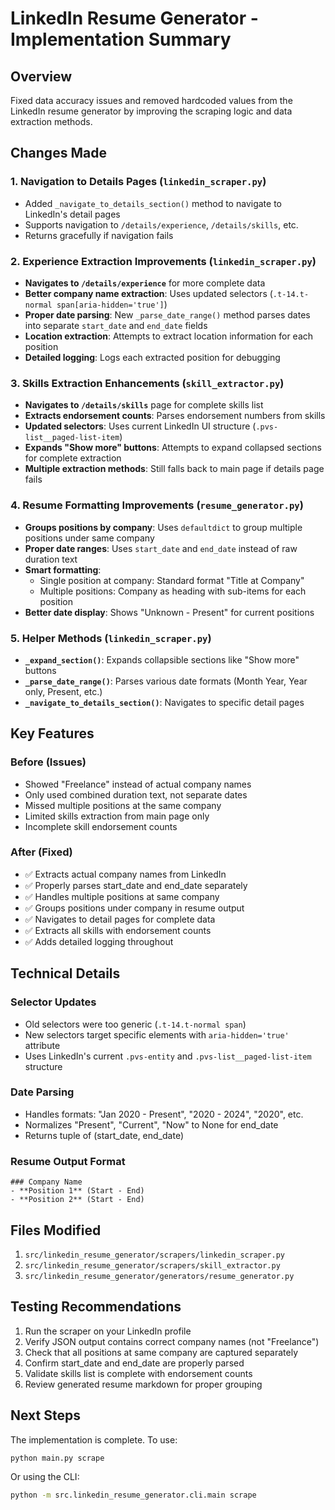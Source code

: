 # LinkedIn Resume Generator - Implementation Summary

## Overview
Fixed data accuracy issues and removed hardcoded values from the LinkedIn resume generator by improving the scraping logic and data extraction methods.

## Changes Made

### 1. Navigation to Details Pages (`linkedin_scraper.py`)
- Added `_navigate_to_details_section()` method to navigate to LinkedIn's detail pages
- Supports navigation to `/details/experience`, `/details/skills`, etc.
- Returns gracefully if navigation fails

### 2. Experience Extraction Improvements (`linkedin_scraper.py`)
- **Navigates to `/details/experience`** for more complete data
- **Better company name extraction**: Uses updated selectors (`.t-14.t-normal span[aria-hidden='true']`)
- **Proper date parsing**: New `_parse_date_range()` method parses dates into separate `start_date` and `end_date` fields
- **Location extraction**: Attempts to extract location information for each position
- **Detailed logging**: Logs each extracted position for debugging

### 3. Skills Extraction Enhancements (`skill_extractor.py`)
- **Navigates to `/details/skills`** page for complete skills list
- **Extracts endorsement counts**: Parses endorsement numbers from skills
- **Updated selectors**: Uses current LinkedIn UI structure (`.pvs-list__paged-list-item`)
- **Expands "Show more" buttons**: Attempts to expand collapsed sections for complete extraction
- **Multiple extraction methods**: Still falls back to main page if details page fails

### 4. Resume Formatting Improvements (`resume_generator.py`)
- **Groups positions by company**: Uses `defaultdict` to group multiple positions under same company
- **Proper date ranges**: Uses `start_date` and `end_date` instead of raw duration text
- **Smart formatting**: 
  - Single position at company: Standard format "Title at Company"
  - Multiple positions: Company as heading with sub-items for each position
- **Better date display**: Shows "Unknown - Present" for current positions

### 5. Helper Methods (`linkedin_scraper.py`)
- **`_expand_section()`**: Expands collapsible sections like "Show more" buttons
- **`_parse_date_range()`**: Parses various date formats (Month Year, Year only, Present, etc.)
- **`_navigate_to_details_section()`**: Navigates to specific detail pages

## Key Features

### Before (Issues)
- Showed "Freelance" instead of actual company names
- Only used combined duration text, not separate dates
- Missed multiple positions at the same company
- Limited skills extraction from main page only
- Incomplete skill endorsement counts

### After (Fixed)
- ✅ Extracts actual company names from LinkedIn
- ✅ Properly parses start_date and end_date separately
- ✅ Handles multiple positions at same company
- ✅ Groups positions under company in resume output
- ✅ Navigates to detail pages for complete data
- ✅ Extracts all skills with endorsement counts
- ✅ Adds detailed logging throughout

## Technical Details

### Selector Updates
- Old selectors were too generic (`.t-14.t-normal span`)
- New selectors target specific elements with `aria-hidden='true'` attribute
- Uses LinkedIn's current `.pvs-entity` and `.pvs-list__paged-list-item` structure

### Date Parsing
- Handles formats: "Jan 2020 - Present", "2020 - 2024", "2020", etc.
- Normalizes "Present", "Current", "Now" to None for end_date
- Returns tuple of (start_date, end_date)

### Resume Output Format
```
### Company Name
- **Position 1** (Start - End)
- **Position 2** (Start - End)
```

## Files Modified
1. `src/linkedin_resume_generator/scrapers/linkedin_scraper.py`
2. `src/linkedin_resume_generator/scrapers/skill_extractor.py`
3. `src/linkedin_resume_generator/generators/resume_generator.py`

## Testing Recommendations
1. Run the scraper on your LinkedIn profile
2. Verify JSON output contains correct company names (not "Freelance")
3. Check that all positions at same company are captured separately
4. Confirm start_date and end_date are properly parsed
5. Validate skills list is complete with endorsement counts
6. Review generated resume markdown for proper grouping

## Next Steps
The implementation is complete. To use:
```bash
python main.py scrape
```

Or using the CLI:
```bash
python -m src.linkedin_resume_generator.cli.main scrape
```

